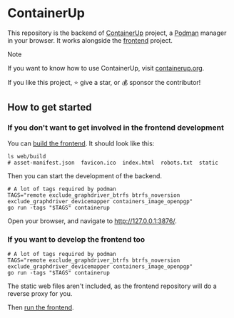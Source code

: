 # ContainerUp

This repository is the backend of [ContainerUp](https://github.com/ContainerUp) project,
a [Podman](https://podman.io/) manager in your browser.
It works alongside the [frontend](https://github.com/ContainerUp/containerup/tree/main/web) project.

> [!NOTE]
> If you want to know how to use ContainerUp, visit [containerup.org](https://containerup.org/).
> 
> If you like this project, ⭐️ give a star, or 💰 sponsor the contributor!

## How to get started

### If you don't want to get involved in the frontend development

You can [build the frontend](https://github.com/ContainerUp/containerup/tree/main/web#i-only-need-the-artifacts).
It should look like this:

```shell
ls web/build
# asset-manifest.json  favicon.ico  index.html  robots.txt  static
```
Then you can start the development of the backend.

```shell
# A lot of tags required by podman
TAGS="remote exclude_graphdriver_btrfs btrfs_noversion exclude_graphdriver_devicemapper containers_image_openpgp"
go run -tags "$TAGS" containerup
```

Open your browser, and navigate to http://127.0.0.1:3876/.

### If you want to develop the frontend too

```shell
# A lot of tags required by podman
TAGS="remote exclude_graphdriver_btrfs btrfs_noversion exclude_graphdriver_devicemapper containers_image_openpgp"
go run -tags "$TAGS" containerup
```

The static web files aren't included, as the frontend repository will do a reverse proxy for you.

Then [run the frontend](https://github.com/ContainerUp/containerup-web#typical-way).
